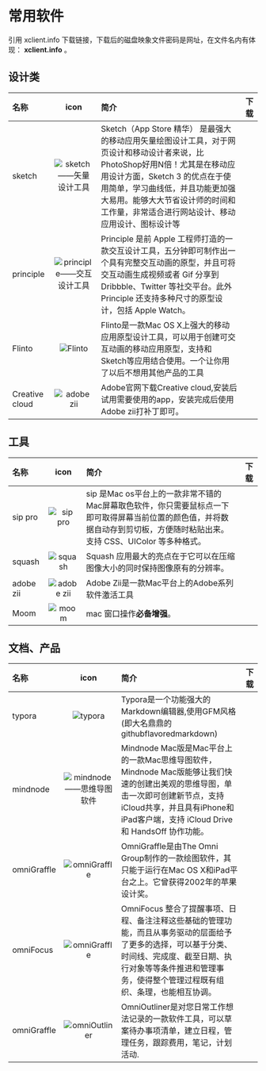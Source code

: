 # 常用软件

引用 xclient.info 下载链接，下载后的磁盘映象文件密码是网址，在文件名内有体现： **xclient.info** 。

## 设计类

 | 名称 | icon | 简介 | 下载  |
 | :- | :-: | :- | :-:  |
 | sketch | ![sketch——矢量设计工具](../../assets/imgs/8192c982-4245-e1b4-36a7-cfcaac406b33.png ':size=128') | Sketch（App Store 精华） 是最强大的移动应用矢量绘图设计工具，对于网页设计和移动设计者来说，比PhotoShop好用N倍！尤其是在移动应用设计方面，Sketch 3 的优点在于使用简单，学习曲线低，并且功能更加强大易用。能够大大节省设计师的时间和工作量，非常适合进行网站设计、移动应用设计、图标设计等 | [<i class="fal fa-download"></i>](https://xclient.info/s/sketch.html) |
 | principle | ![principle——交互设计工具](../../assets/imgs/ffb905b2-82a3-70f8-88b0-dac177ec4c27.png ':size=128') | Principle 是前 Apple 工程师打造的一款交互设计工具，五分钟即可制作出一个具有完整交互动画的原型，并且可将交互动画生成视频或者 Gif 分享到 Dribbble、Twitter 等社交平台。此外 Principle 还支持多种尺寸的原型设计，包括 Apple Watch。 | [<i class="fal fa-download"></i>](https://xclient.info/s/principle.html) |
 | Flinto | ![Flinto](../../assets/imgs/6aabc7ac-d5e7-acda-05f1-4856faf0d89f.png ':size=128') | Flinto是一款Mac OS X上强大的移动应用原型设计工具，可以用于创建可交互动画的移动应用原型，支持和Sketch等应用结合使用。一个让你用了以后不想用其他产品的工具 | [<i class="fal fa-download"></i>](https://xclient.info/s/flinto.html) |
 | Creative cloud |  ![adobe zii](../../assets/imgs/28384fdb-2de2-304c-4fc5-e01981032d1f.png ':size=128')  | Adobe官网下载Creative cloud,安装后试用需要使用的app，安装完成后使用 Adobe zii打补丁即可。| [<i class="fal fa-download"></i>](https://creative.adobe.com/products/download/creative-cloud) |

## 工具

 | 名称 | icon | 简介 | 下载  |
 | :- | :-: | :- | :-:  |
 | sip pro | ![sip pro](../../assets/imgs/b3de6576-92b2-024d-a644-524671266583.png ':size=128') | sip 是Mac os平台上的一款非常不错的Mac屏幕取色软件，你只需要鼠标点一下即可取得屏幕当前位置的颜色值，并将数据自动存到剪切板，方便随时粘贴出来。支持 CSS、UIColor 等多种格式。 | [<i class="fal fa-download"></i>](https://xclient.info/s/sip.html) |
 | squash | ![squash](../../assets/imgs/69592000-6b1e-2030-452d-e04b451bf4ca.png ':size=128') | Squash 应用最大的亮点在于它可以在压缩图像大小的同时保持图像原有的分辨率。 | [<i class="fal fa-download"></i>](https://xclient.info/s/squash.html) |
 | adobe zii | ![adobe zii](../../assets/imgs/28384fdb-2de2-304c-4fc5-e01981032d1f.png ':size=128') | Adobe Zii是一款Mac平台上的Adobe系列软件激活工具 | [<i class="fal fa-download"></i>](https://xclient.info/s/adobe-zii.html) |
 | Moom | ![moom](../../assets/imgs/moom.png ':size=128') | mac 窗口操作**必备增强**。 | [<i class="fal fa-download"></i>](https://xclient.info/s/moom.html) |

## 文档、产品

 | 名称 | icon | 简介 | 下载  |
 | :- | :-: | :- | :-:  |
 | typora | ![typora](../../assets/imgs/80369933-7b6c-a847-59ea-7a198416754d.png ':size=128') | Typora是一个功能强大的Markdown编辑器,使用GFM风格(即大名鼎鼎的githubflavoredmarkdown) | [<i class="fal fa-download"></i>](https://www.typora.io/) |
 | mindnode | ![mindnode——思维导图软件](../../assets/imgs/264bde5a-d298-128a-fc9a-40865b5dd616.png ':size=128') | Mindnode Mac版是Mac平台上的一款Mac思维导图软件，Mindnode Mac版能够让我们快速的创建出美观的思维导图，单击一次即可创建新节点，支持iCloud共享，并且具有iPhone和iPad客户端，支持 iCloud Drive 和 HandsOff 协作功能。 | [<i class="fal fa-download"></i>](https://xclient.info/s/mind-node-pro.html) |
 | omniGraffle | ![omniGraffle](../../assets/imgs/defef9ef-d287-0bab-fb02-effe8e9ae15e.png ':size=128') | OmniGraffle是由The Omni Group制作的一款绘图软件，其只能于运行在Mac OS X和iPad平台之上。它曾获得2002年的苹果设计奖。 | [<i class="fal fa-download"></i>](https://xclient.info/s/omnigraffle.html) |
 | omniFocus | ![omniGraffle](../../assets/imgs/32cca01a-f0d1-a056-6c41-a2e4c61d2ade.png ':size=128') | OmniFocus 整合了提醒事项、日程、备注注释这些基础的管理功能，而且从事务驱动的层面给予了更多的选择，可以基于分类、时间线、完成度、截至日期、执行对象等等条件推进和管理事务，使得整个管理过程既有组织、条理，也能相互协调。 | [<i class="fal fa-download"></i>](https://xclient.info/s/omnifocus.html) |
 | omniGraffle | ![omniOutliner](../../assets/imgs/16d3585f-1a38-8991-0184-930740bea840.png ':size=128') | OmniOutliner是对您日常工作想法记录的一款软件工具，可以草案待办事项清单，建立日程，管理任务，跟踪费用，笔记，计划活动. | [<i class="fal fa-download"></i>](https://xclient.info/s/omnioutliner.html) |